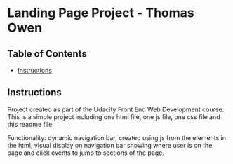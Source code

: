 # Landing Page Project - Thomas Owen

## Table of Contents

- [Instructions](#instructions)

## Instructions

Project created as part of the Udacity Front End Web Development course. This is a simple project including one html file, one js file, one css file and this readme file.

Functionality: dynamic navigation bar, created using js from the elements in the html, visual display on navigation bar showing where user is on the page and click events to jump to sections of the page.
